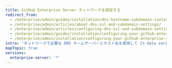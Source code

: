 ```yaml
---
title: GitHub Enterprise Server ネットワークを設定する
redirect_from:
  - /enterprise/admin/guides/installation/dns-hostname-subdomain-isolation-and-ssl/
  - /enterprise/admin/articles/about-dns-ssl-and-subdomain-settings/
  - /enterprise/admin/articles/configuring-dns-ssl-and-subdomain-settings/
  - /enterprise/admin/guides/installation/configuring-your-github-enterprise-network-settings/
  - /enterprise/admin/installation/configuring-your-github-enterprise-server-network-settings
intro: 'ネットワークで必要な DNS ネームサーバーとホスト名を使用して {% data variables.product.prodname_ghe_server %} を設定します。 プロキシサーバあるいはファイアウォールルールを設定することもできます。 管理及びユーザのために特定のポートへのアクセスを許可しなければなりません。'
mapTopic: true
versions:
  enterprise-server: '*'
---
```


